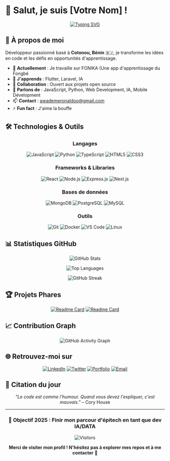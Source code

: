 # 👋 Salut, je suis [Votre Nom] !

<div align="center">
  
[![Typing SVG](https://readme-typing-svg.herokuapp.com?font=Fira+Code&pause=1000&color=2196F3&center=true&vCenter=true&width=435&lines=Développeur+passionné;Toujours+en+apprentissage;Créateur+de+solutions+innovantes)](https://git.io/typing-svg)

</div>

## 🚀 À propos de moi

Développeur passionné basé à **Cotonou, Bénin** 🇧🇯, je transforme les idées en code et les défis en opportunités d'apprentissage.

- 🔭 **Actuellement** : Je travaille sur FONIKA (Une app d'apprentissage du Fongbé
- 🌱 **J'apprends** : Flutter, Laravel, IA
- 👯 **Collaboration** : Ouvert aux projets open source
- 💬 **Parlons de** : JavaScript, Python, Web Development, IA, Mobile Dévelopment
- 📫 **Contact** : awademeronaldoo@gmail.com
- ⚡ **Fun fact** : J'aime la bouffe 

## 🛠️ Technologies & Outils

<div align="center">

### Langages
![JavaScript](https://img.shields.io/badge/JavaScript-F7DF1E?style=for-the-badge&logo=javascript&logoColor=black)
![Python](https://img.shields.io/badge/Python-3776AB?style=for-the-badge&logo=python&logoColor=white)
![TypeScript](https://img.shields.io/badge/TypeScript-007ACC?style=for-the-badge&logo=typescript&logoColor=white)
![HTML5](https://img.shields.io/badge/HTML5-E34F26?style=for-the-badge&logo=html5&logoColor=white)
![CSS3](https://img.shields.io/badge/CSS3-1572B6?style=for-the-badge&logo=css3&logoColor=white)

### Frameworks & Libraries
![React](https://img.shields.io/badge/React-20232A?style=for-the-badge&logo=react&logoColor=61DAFB)
![Node.js](https://img.shields.io/badge/Node.js-43853D?style=for-the-badge&logo=node.js&logoColor=white)
![Express.js](https://img.shields.io/badge/Express.js-404D59?style=for-the-badge)
![Next.js](https://img.shields.io/badge/Next.js-000000?style=for-the-badge&logo=next.js&logoColor=white)

### Bases de données
![MongoDB](https://img.shields.io/badge/MongoDB-4EA94B?style=for-the-badge&logo=mongodb&logoColor=white)
![PostgreSQL](https://img.shields.io/badge/PostgreSQL-316192?style=for-the-badge&logo=postgresql&logoColor=white)
![MySQL](https://img.shields.io/badge/MySQL-00000F?style=for-the-badge&logo=mysql&logoColor=white)

### Outils
![Git](https://img.shields.io/badge/Git-F05032?style=for-the-badge&logo=git&logoColor=white)
![Docker](https://img.shields.io/badge/Docker-2496ED?style=for-the-badge&logo=docker&logoColor=white)
![VS Code](https://img.shields.io/badge/VS_Code-007ACC?style=for-the-badge&logo=visual-studio-code&logoColor=white)
![Linux](https://img.shields.io/badge/Linux-FCC624?style=for-the-badge&logo=linux&logoColor=black)

</div>

## 📊 Statistiques GitHub

<div align="center">
  
![GitHub Stats](https://github-readme-stats.vercel.app/api?username=Ronaldo-F-dev&show_icons=true&theme=tokyonight&hide_border=true&count_private=true)

![Top Languages](https://github-readme-stats.vercel.app/api/top-langs/?username=Ronaldo-F-dev&layout=compact&theme=tokyonight&hide_border=true)

![GitHub Streak](https://github-readme-streak-stats.herokuapp.com/?user=Ronaldo-F-dev&theme=tokyonight&hide_border=true)

</div>

## 🏆 Projets Phares

<div align="center">

[![Readme Card](https://github-readme-stats.vercel.app/api/pin/?username=Ronaldo-F-dev&repo=PROJET-1&theme=tokyonight&hide_border=true)]([https://github.com/VOTRE-USERNAME/PROJET-1](https://github.com/Ronaldo-F-dev/fonika))
[![Readme Card](https://github-readme-stats.vercel.app/api/pin/?username=Ronaldo-F-dev&repo=PROJET-2&theme=tokyonight&hide_border=true)]([https://github.com/Ronaldo-F-dev/PROJET-2](https://github.com/Ronaldo-F-dev/projet_juridique))

</div>

## 📈 Contribution Graph

<div align="center">
  
![GitHub Activity Graph](https://github-readme-activity-graph.vercel.app/graph?username=Ronaldo-F-dev&theme=tokyo-night&hide_border=true&area=true)

</div>

## 🌐 Retrouvez-moi sur

<div align="center">

[![LinkedIn](https://img.shields.io/badge/LinkedIn-0077B5?style=for-the-badge&logo=linkedin&logoColor=white)]([https://linkedin.com/in/votre-profil](https://www.linkedin.com/in/finanfa-ronaldo-awademe-2a2757232/))
[![Twitter](https://img.shields.io/badge/Twitter-1DA1F2?style=for-the-badge&logo=twitter&logoColor=white)]([https://twitter.com/votre-handle](https://x.com/awademeRonaldo3))
[![Portfolio](https://img.shields.io/badge/Portfolio-FF5722?style=for-the-badge&logo=todoist&logoColor=white)]([https://votre-portfolio.com](https://ronaldo-dev.netlify.app/))
[![Email](https://img.shields.io/badge/Email-D14836?style=for-the-badge&logo=gmail&logoColor=white)](mailto:awademeronaldoo@gmail.com)

</div>

## 💭 Citation du jour

<div align="center">

*"Le code est comme l'humour. Quand vous devez l'expliquer, c'est mauvais."* – Cory House

</div>

---

<div align="center">

### 🎯 Objectif 2025 : **Finir mon parcour d'épitech en tant que dev IA/DATA**

![Visitors](https://api.visitorbadge.io/api/visitors?path=https%3A%2F%2Fgithub.com%2FRonaldo-F-dev&label=Visiteurs&countColor=%23263759&style=flat)

**Merci de visiter mon profil ! N'hésitez pas à explorer mes repos et à me contacter** 🚀

</div>
